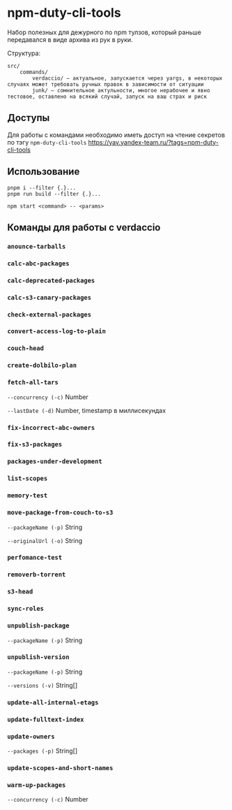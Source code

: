 # npm-duty-cli-tools

Набор полезных для дежурного по npm тулзов, который раньше передавался в виде архива из рук в руки.

Структура:

```
src/
    commands/
        verdaccio/ – актуальное, запускается через yargs, в некоторых случаях может требовать ручных правок в зависимости от ситуации
        junk/ – сомнительное актульности, многое нерабочее и явно тестовое, оставлено на всякий случай, запуск на ваш страх и риск
```

## Доступы

Для работы с командами необходимо иметь доступ на чтение секретов по тэгу `npm-duty-cli-tools` https://yav.yandex-team.ru/?tags=npm-duty-cli-tools

## Использование

```
pnpm i --filter {.}...
pnpm run build --filter {.}...

npm start <command> -- <params>
```

## Команды для работы с verdaccio

### `anounce-tarballs`

### `calc-abc-packages`

### `calc-deprecated-packages`

### `calc-s3-canary-packages`

### `check-external-packages`

### `convert-access-log-to-plain`

### `couch-head`

### `create-dolbilo-plan`

### `fetch-all-tars`  
`--concurrency (-c)` Number

`--lastDate (-d)` Number, timestamp в миллисекундах

### `fix-incorrect-abc-owners`

### `fix-s3-packages`

### `packages-under-development`

### `list-scopes`

### `memory-test`

### `move-package-from-couch-to-s3`
`--packageName (-p)` String

`--originalUrl (-o)` String

### `perfomance-test`

### `removerb-torrent`

### `s3-head`

### `sync-roles`

### `unpublish-package`
`--packageName (-p)` String

### `unpublish-version`
`--packageName (-p)` String

`--versions (-v)` String[]

### `update-all-internal-etags`

### `update-fulltext-index`

### `update-owners`
`--packages (-p)` String[]

### `update-scopes-and-short-names`

### `warm-up-packages`
`--concurrency (-c)` Number
